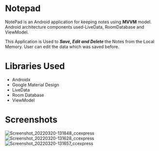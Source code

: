 # Notepad
NotePad is an Android application for keeping notes using **MVVM** model.
Android architecture components used-LiveData, RoomDatabase and ViewModel.

This Application is Used to ***Save, Edit and Delete*** the Notes from the Local Memory.
User can edit the data which was saved before.

# Libraries Used
- Androidx
- Google Material Design
- LiveData
- Room Database
- ViewModel

# Screenshots
![Screenshot_20220320-131848_ccexpress](https://user-images.githubusercontent.com/91596238/159153543-ac789055-d216-4c4c-a372-3d365bf2a7a2.png)
![Screenshot_20220320-131628_ccexpress](https://user-images.githubusercontent.com/91596238/159153545-9145ac88-7153-46d0-a96d-f7619e99189a.png)
![Screenshot_20220320-131657_ccexpress](https://user-images.githubusercontent.com/91596238/159153546-eaaf6445-fcd0-4e18-9166-9154ea05ab38.png)
